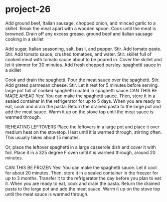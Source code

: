 # project-26

Add ground beef, Italian sausage, chopped onion, and minced garlic to a skillet.
Break the meat apart with a wooden spoon.
Cook until the meat is browned.
Drain off any excess grease.
ground beef and italian sausage cooking in a skillet

Add sugar, Italian seasoning, salt, basil, and pepper.  Stir.
Add tomato paste.  Stir.
Add tomato sauce, crushed tomatoes, and water.  Stir.
skillet full of cooked meat with tomato sauce about to be poured in.
Cover the skillet and let it simmer for 30 minutes.
Add fresh chopped parsley.
spaghetti sauce in a skillet

Cook and drain the spaghetti.
Pour the meat sauce over the spaghetti.  Stir.
Add grated parmesan cheese.  Stir.
Let it rest for 5 minutes before serving.
large pot full of cooked spaghetti coated in spaghetti sauce
CAN THIS BE MADE AHEAD
Yes!  You can make the spaghetti sauce.  Then, store it in a sealed container in the refrigerator for up to 5 days.  When you are ready to eat, cook and drain the pasta.  Return the drained pasta to the large pot and add the meat sauce.  Warm it up on the stove top until the meat sauce is warmed through.

REHEATING LEFTOVERS
Place the leftovers in a large pot and place it over medium heat on the stovetop.  Heat until it is warmed through, stirring often.  This usually takes about 15 minutes.

Or, place the leftover spaghetti in a large casserole dish and cover it with foil.  Place it in a 325 degree F oven until it is warmed through, around 20 minutes.

CAN THIS BE FROZEN
Yes!  You can make the spaghetti sauce.  Let it cool for about 20 minutes.  Then, store it in a sealed container in the freezer for up to 3 months.  Transfer it to the refrigerator the day before you plan to eat it.  When you are ready to eat, cook and drain the pasta.  Return the drained pasta to the large pot and add the meat sauce.  Warm it up on the stove top until the meat sauce is warmed through.


